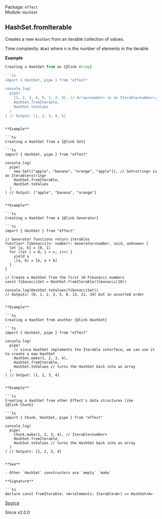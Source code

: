 Package: `effect`<br />
Module: `HashSet`<br />

## HashSet.fromIterable

Creates a new `HashSet` from an iterable collection of values.

Time complexity: **`O(n)`** where n is the number of elements in the iterable

**Example**

```ts
Creating a HashSet from an {@link Array}

```ts
import { HashSet, pipe } from "effect"

console.log(
  pipe(
    [1, 2, 3, 4, 5, 1, 2, 3], // Array<number> is an Iterable<number>;  Note the duplicates.
    HashSet.fromIterable,
    HashSet.toValues
  )
) // Output: [1, 2, 3, 4, 5]
```
```

**Example**

```ts
Creating a HashSet from a {@link Set}

```ts
import { HashSet, pipe } from "effect"

console.log(
  pipe(
    new Set(["apple", "banana", "orange", "apple"]), // Set<string> is an Iterable<string>
    HashSet.fromIterable,
    HashSet.toValues
  )
) // Output: ["apple", "banana", "orange"]
```
```

**Example**

```ts
Creating a HashSet from a {@link Generator}

```ts
import { HashSet } from "effect"

// Generator functions return iterables
function* fibonacci(n: number): Generator<number, void, unknown> {
  let [a, b] = [0, 1]
  for (let i = 0; i < n; i++) {
    yield a
    ;[a, b] = [b, a + b]
  }
}

// Create a HashSet from the first 10 Fibonacci numbers
const fibonacciSet = HashSet.fromIterable(fibonacci(10))

console.log(HashSet.toValues(fibonacciSet))
// Outputs: [0, 1, 2, 3, 5, 8, 13, 21, 34] but in unsorted order
```
```

**Example**

```ts
Creating a HashSet from another {@link HashSet}

```ts
import { HashSet, pipe } from "effect"

console.log(
  pipe(
    // since HashSet implements the Iterable interface, we can use it to create a new HashSet
    HashSet.make(1, 2, 3, 4),
    HashSet.fromIterable,
    HashSet.toValues // turns the HashSet back into an array
  )
) // Output: [1, 2, 3, 4]
```
```

**Example**

```ts
Creating a HashSet from other Effect's data structures like
{@link Chunk}

```ts
import { Chunk, HashSet, pipe } from "effect"

console.log(
  pipe(
    Chunk.make(1, 2, 3, 4), // Iterable<number>
    HashSet.fromIterable,
    HashSet.toValues // turns the HashSet back into an array
  )
) // Outputs: [1, 2, 3, 4]
```
```

**See**

- Other `HashSet` constructors are `empty` `make`

**Signature**

```ts
declare const fromIterable: <A>(elements: Iterable<A>) => HashSet<A>
```

[Source](https://github.com/Effect-TS/effect/tree/main/packages/effect/src/HashSet.ts#L465)

Since v2.0.0